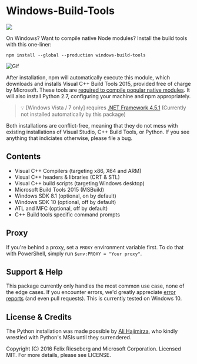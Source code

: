 # Windows-Build-Tools
<a href="https://ci.appveyor.com/project/felixrieseberg/windows-build-tools"><img src="https://ci.appveyor.com/api/projects/status/gpna6y54wnfp07xr?svg=true" /></a>

On Windows? Want to compile native Node modules? Install the build tools with this one-liner:

```
npm install --global --production windows-build-tools
```

![Gif](https://cloud.githubusercontent.com/assets/1426799/15993939/2bbb470a-30aa-11e6-9cde-94c39b3f35cb.gif)

After installation, npm will automatically execute this module, which downloads and installs Visual C++ Build Tools 2015, provided free of charge by Microsoft. These tools are [required to compile popular native modules](https://github.com/nodejs/node-gyp). It will also install Python 2.7, configuring your machine and npm appropriately.

 > :bulb: [Windows Vista / 7 only] requires [.NET Framework 4.5.1](http://www.microsoft.com/en-us/download/details.aspx?id=40773) (Currently not installed automatically by this package)
 
Both installations are conflict-free, meaning that they do not mess with existing installations of Visual Studio, C++ Build Tools, or Python. If you see anything that indiciates otherwise, please file a bug.

## Contents

 - Visual C++ Compilers (targeting x86, X64 and ARM)
 - Visual C++ headers & libraries (CRT & STL)
 - Visual C++ build scripts (targeting Windows desktop)
 - Microsoft Build Tools 2015 (MSBuild)
 - Windows SDK 8.1 (optional, on by default)
 - Windows SDK 10 (optional, off by default)
 - ATL and MFC (optional, off by default)
 - C++ Build tools specific command prompts

## Proxy
If you're behind a proxy, set a `PROXY` environment variable first. To do that with PowerShell, simply run `$env:PROXY = "Your proxy"`.

## Support & Help
This package currently only handles the most common use case, none of the edge cases. If you encounter errors, we'd greatly appreciate [error reports](https://github.com/felixrieseberg/windows-build-tools) (and even pull requests). This is currently tested on Windows 10.

## License & Credits
The Python installation was made possible by [Ali Hajimirza](https://github.com/A92hm), who kindly wrestled with Python's MSIs until they surrendered.

Copyright (C) 2016 Felix Rieseberg and Microsoft Corporation. Licensed MIT. For more details, please see LICENSE.
